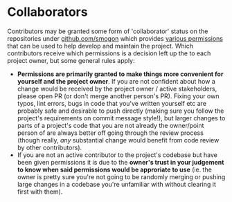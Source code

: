 # Collaborators

Contributors may be granted some form of 'collaborator' status on the repositories under [github.com/smogon](https://github.com/smogon) which provides [various permissions](https://help.github.com/en/articles/repository-permission-levels-for-an-organization) that can be used to help develop and maintain the project. Which contributors receive which permissions is a decision left up the to each project owner, but some general rules apply:

  - **Permissions are primarily granted to make things more convenient for yourself and the project owner**. If you are not confident about how a change would be received by the project owner / active stakeholders, please open PR (or don't merge another person's PR). Fixing your own typos, lint errors, bugs in code that you've written yourself etc are probably safe and desirable to push directly (making sure you follow the project's requirements on commit message style!), but larger changes to parts of a project's code that you are not already the owner/point person of are always better off going through the review process (though really, _any_ substantial change would benefit from code review by other contributors).
  - If you are not an active contributor to the project's codebase but have been given permissions it is due to the **owner's trust in your judgement to know when said permissions would be approriate to use** (ie. the owner is pretty sure you're not going to be randomly merging or pushing large changes in a codebase you're unfamiliar with without clearing it first with them).
